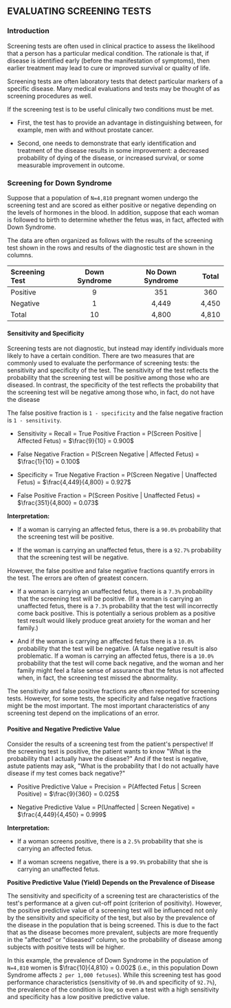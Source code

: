 ## EVALUATING SCREENING TESTS

### Introduction

Screening tests are often used in clinical practice to assess the likelihood that a person has a particular medical condition. The rationale is that, if disease is identified early (before the manifestation of symptoms), then earlier treatment may lead to cure or improved survival or quality of life.

Screening tests are often laboratory tests that detect particular markers of a specific disease. Many medical evaluations and tests may be thought of as screening procedures as well.

If the screening test is to be useful clinically two conditions must be met.

* First, the test has to provide an advantage in distinguishing between, for example, men with and without prostate cancer. 

* Second, one needs to demonstrate that early identification and treatment of the disease results in some improvement: a decreased probability of dying of the disease, or increased survival, or some measurable improvement in outcome.


### Screening for Down Syndrome

Suppose that a population of `N=4,810` pregnant women undergo the screening test and are scored as either positive or negative depending on the levels of hormones in the blood. In addition, suppose that each woman is followed to birth to determine whether the fetus was, in fact, affected with Down Syndrome.

The data are often organized as follows with the results of the screening test shown in the rows and results of the diagnostic test are shown in the columns.

| Screening Test | Down Syndrome | No Down Syndrome | Total |
|:--|:--:|:--:|:--:|
| Positive | 9 | 351 | 360 |
| Negative | 1 | 4,449 | 4,450 |
| Total | 10 | 4,800 |4,810 |


#### Sensitivity and Specificity

Screening tests are not diagnostic, but instead may identify individuals more likely to have a certain condition. There are two measures that are commonly used to evaluate the performance of screening tests: the sensitivity and specificity of the test. The sensitivity of the test reflects the probability that the screening test will be positive among those who are diseased. In contrast, the specificity of the test reflects the probability that the screening test will be negative among those who, in fact, do not have the disease

The false positive fraction is `1 - specificity` and the false negative fraction is `1 - sensitivity`.

* Sensitivity = Recall = True Positive Fraction = P(Screen Positive | Affected Fetus) = $\frac{9}{10} = 0.900$

* False Negative Fraction = P(Screen Negative | Affected Fetus) = $\frac{1}{10} = 0.100$

* Specificity = True Negative Fraction = P(Screen Negative | Unaffected Fetus) = $\frac{4,449}{4,800} = 0.927$

* False Positive Fraction = P(Screen Positive | Unaffected Fetus) = $\frac{351}{4,800} = 0.073$

**Interpretation:**

* If a woman is carrying an affected fetus, there is a `90.0%` probability that the screening test will be positive.

* If the woman is carrying an unaffected fetus, there is a `92.7%` probability that the screening test will be negative.

However, the false positive and false negative fractions quantify errors in the test. The errors are often of greatest concern.

* If a woman is carrying an unaffected fetus, there is a `7.3%` probability that the screening test will be positive. (If a woman is carrying an unaffected fetus, there is a `7.3%` probability that the test will incorrectly come back positive. This is potentially a serious problem as a positive test result would likely produce great anxiety for the woman and her family.)

* And if the woman is carrying an affected fetus there is a `10.0%` probability that the test will be negative. (A false negative result is also problematic. If a woman is carrying an affected fetus, there is a `10.0%` probability that the test will come back negative, and the woman and her family might feel a false sense of assurance that the fetus is not affected when, in fact, the screening test missed the abnormality.

The sensitivity and false positive fractions are often reported for screening tests. However, for some tests, the specificity and false negative fractions might be the most important. The most important characteristics of any screening test depend on the implications of an error.

#### Positive and Negative Predictive Value

Consider the results of a screening test from the patient's perspective! If the screening test is positive, the patient wants to know "What is the probability that I actually have the disease?" And if the test is negative, astute patients may ask, "What is the probability that I do not actually have disease if my test comes back negative?"

* Positive Predictive Value = Precision = P(Affected Fetus | Screen Positive) = $\frac{9}{360} = 0.025$

* Negative Predictive Value = P(Unaffected | Screen Negative) = $\frac{4,449}{4,450} = 0.999$

**Interpretation:**

* If a woman screens positive, there is a `2.5%` probability that she is carrying an affected fetus.

* If a woman screens negative, there is a `99.9%` probability that she is carrying an unaffected fetus.

**Positive Predictive Value (Yield) Depends on the Prevalence of Disease**

The sensitivity and specificity of a screening test are characteristics of the test's performance at a given cut-off point (criterion of positivity). However, the positive predictive value of a screening test will be influenced not only by the sensitivity and specificity of the test, but also by the prevalence of the disease in the population that is being screened. This is due to the fact that as the disease becomes more prevalent, subjects are more frequently in the "affected" or "diseased" column, so the probability of disease among subjects with positive tests will be higher.

In this example, the prevalence of Down Syndrome in the population of `N=4,810` women is $\frac{10}{4,810} = 0.002$ (i.e., in this population Down Syndrome affects `2 per 1,000 fetuses`). While this screening test has good performance characteristics (sensitivity of `90.0%` and specificity of `92.7%`), the prevalence of the condition is low, so even a test with a high sensitivity and specificity has a low positive predictive value.
